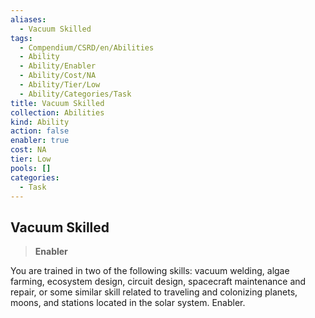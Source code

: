 ```yaml
---
aliases:
  - Vacuum Skilled
tags:
  - Compendium/CSRD/en/Abilities
  - Ability
  - Ability/Enabler
  - Ability/Cost/NA
  - Ability/Tier/Low
  - Ability/Categories/Task
title: Vacuum Skilled
collection: Abilities
kind: Ability
action: false
enabler: true
cost: NA
tier: Low
pools: []
categories:
  - Task
---
```

## Vacuum Skilled  
>**Enabler**
  
You are trained in two of the following skills: vacuum welding, algae farming, ecosystem design, circuit design, spacecraft maintenance and repair, or some similar skill related to traveling and colonizing planets, moons, and stations located in the solar system. Enabler.